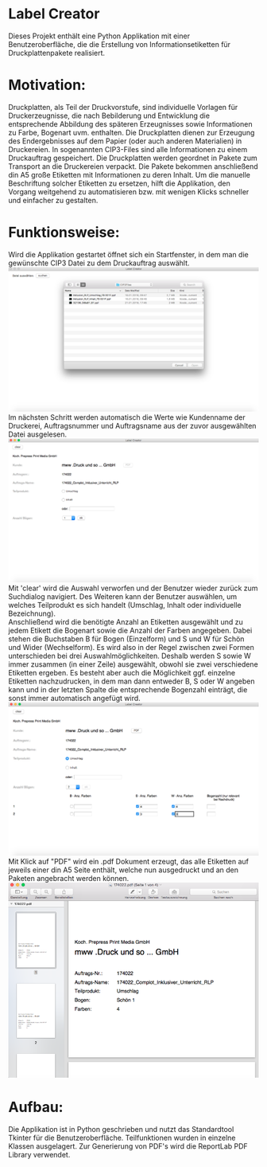 # Label Creator

Dieses Projekt enthält eine Python Applikation mit einer Benutzeroberfläche, die die Erstellung von Informationsetiketten für Druckplattenpakete realisiert. 


# Motivation:
Druckplatten, als Teil der Druckvorstufe, sind individuelle Vorlagen für Druckerzeugnisse, die nach Bebilderung und Entwicklung die entsprechende Abbildung des späteren Erzeugnisses sowie Informationen zu Farbe, Bogenart uvm. enthalten. Die Druckplatten dienen zur Erzeugung des Endergebnisses auf dem Papier (oder auch anderen Materialien) in Druckereien. In sogenannten CIP3-Files sind alle Informationen zu einem Druckauftrag gespeichert. Die Druckplatten werden geordnet in Pakete zum Transport an die Druckereien verpackt.
Die Pakete bekommen anschließend din A5 große Etiketten mit Informationen zu deren Inhalt. Um die manuelle Beschriftung solcher Etiketten zu ersetzen, hilft die Applikation, den Vorgang weitgehend zu automatisieren bzw. mit wenigen Klicks schneller und einfacher zu gestalten.

# Funktionsweise:
Wird die Applikation gestartet öffnet sich ein Startfenster, in dem man die gewünschte CIP3 Datei zu dem Druckauftrag auswählt. 
![alt text](https://raw.githubusercontent.com/johannakch/labelCreator/editing/suchdialog2.png)
Im nächsten Schritt werden automatisch die Werte wie Kundenname der Druckerei, Auftragsnummer und Auftragsname aus der zuvor ausgewählten Datei ausgelesen.
![alt text](https://raw.githubusercontent.com/johannakch/labelCreator/editing/app1.png)
Mit 'clear' wird die Auswahl verworfen und der Benutzer wieder zurück zum Suchdialog navigiert. Des Weiteren kann der Benutzer auswählen, um welches Teilprodukt es sich handelt (Umschlag, Inhalt oder individuelle Bezeichnung).  
Anschließend wird die benötigte Anzahl an Etiketten ausgewählt und zu jedem Etikett die Bogenart sowie die Anzahl der Farben angegeben. Dabei stehen die Buchstaben B für Bogen (Einzelform) und S und W für Schön und Wider (Wechselform). Es wird also in der Regel zwischen zwei Formen unterschieden bei drei Auswahlmöglichkeiten. Deshalb werden S sowie W immer zusammen (in einer Zeile) ausgewählt, obwohl sie zwei verschiedene Etiketten ergeben. Es besteht aber auch die Möglichkeit ggf. einzelne Etiketten nachzudrucken, in dem man dann entweder B, S oder W angeben kann und in der letzten Spalte die entsprechende Bogenzahl einträgt, die sonst immer automatisch angefügt wird.
![alt text](https://raw.githubusercontent.com/johannakch/labelCreator/editing/app3.png)
Mit Klick auf "PDF" wird ein .pdf Dokument erzeugt, das alle Etiketten auf jeweils einer din A5 Seite enthält, welche nun ausgedruckt und an den Paketen angebracht werden können.
![alt text](https://raw.githubusercontent.com/johannakch/labelCreator/editing/app4.png)

# Aufbau:
Die Applikation ist in Python geschrieben und nutzt das Standardtool Tkinter für die Benutzeroberfläche. Teilfunktionen wurden in einzelne Klassen ausgelagert. Zur Generierung von PDF's wird die ReportLab PDF Library verwendet.
